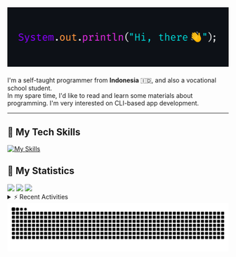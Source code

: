 <!-- Header Badges -->
<!--
[![Profile Views](https://komarev.com/ghpvc/?username=mitsuki31&color=blue&label=PROFILE+VIEWS)](https://github.com/mitsuki31)
[![Follow](https://img.shields.io/twitter/url?url=https%3A%2F%2Ftwitter.com%2Fryuumitsuki31)](https://twitter.com/ryuumitsuki31)
-->

<h2><img src="images/hi_there.png"/></h2>

I'm a self-taught programmer from **Indonesia** 🇮🇩, and also a vocational school student.  
In my spare time, I'd like to read and learn some materials about programming. I'm very interested on CLI-based app development.

---

## 👾 My Tech Skills

[![My Skills](https://skillicons.dev/icons?i=py,c,cpp,java,js,ts,css,sass,html,bash,arduino)](https://skillicons.dev)


## 🔭 My Statistics

<picture id="stats">
    <source 
            srcset="https://github-readme-stats.vercel.app/api?username=mitsuki31&show_icons=true&theme=tokyonight&include_all_commits=true&show_private=falsee&hide=stars"
            media="(prefers-color-scheme: dark)"
    />
    <source
            srcset="https://github-readme-stats.vercel.app/api?username=mitsuki31&show_icons=true&include_all_commits=true&show_private=false&hide=stars"
            media="(prefers-color-scheme: light), (prefers-color-scheme: no-preference)"
    />
    <img src="https://github-readme-stats.vercel.app/api?username=mitsuki31&show_icons=true&include_all_commits=true&show_private=false&hide=stars" />
</picture>

<picture id="top-langs">
    <source
            srcset="https://github-readme-stats.vercel.app/api/top-langs/?username=mitsuki31&layout=donut&theme=tokyonight&count_private=true&langs_count=10"
            media="(prefers-color-scheme: dark)"
    />
    <source
            srcset="https://github-readme-stats.vercel.app/api/top-langs/?username=mitsuki31&layout=donut&count_private=true&langs_count=10"
            media="(prefers-color-scheme: light), (prefers-color-scheme: no-preference)"
    />
    <img src="https://github-readme-stats.vercel.app/api/top-langs/?username=mitsuki31&layout=donut&langs_count=10&count_private=true" />
</picture>

<picture id="profile-summary">
    <source
            srcset="https://github-profile-summary-cards.vercel.app/api/cards/profile-details?username=mitsuki31&theme=tokyonight"
            media="(prefers-color-scheme: dark)"
    />
    <source
            srcset="https://github-profile-summary-cards.vercel.app/api/cards/profile-details?username=mitsuki31&theme=github"
            media="(prefers-color-scheme: light), (prefers-color-scheme: no-preference)"
    />
    <img src="https://github-profile-summary-cards.vercel.app/api/cards/profile-details?username=mitsuki31" />
</picture>

<br/>


<details>
<summary>⚡ Recent Activities</summary>

<!--START_SECTION:activity-->
1. 🚀 Published release [temppath@0.3.1](https://github.com/mitsuki31/temppath/releases/tag/v0.3.1) in [mitsuki31/temppath](https://github.com/mitsuki31/temppath)
2. 🚀 Published release [v0.3.0](https://github.com/mitsuki31/temppath/releases/tag/v0.3.0) in [mitsuki31/temppath](https://github.com/mitsuki31/temppath)
3. 🎉 Merged PR [#5](https://github.com/mitsuki31/temppath/pull/5) in [mitsuki31/temppath](https://github.com/mitsuki31/temppath)
4. 💪 Opened PR [#5](https://github.com/mitsuki31/temppath/pull/5) in [mitsuki31/temppath](https://github.com/mitsuki31/temppath)
5. 🚀 Published release [temppath@0.3.0](https://github.com/mitsuki31/temppath/releases/tag/v0.3.0) in [mitsuki31/temppath](https://github.com/mitsuki31/temppath)
6. 🎉 Merged PR [#4](https://github.com/mitsuki31/temppath/pull/4) in [mitsuki31/temppath](https://github.com/mitsuki31/temppath)
7. 💪 Opened PR [#4](https://github.com/mitsuki31/temppath/pull/4) in [mitsuki31/temppath](https://github.com/mitsuki31/temppath)
8. 🎉 Merged PR [#3](https://github.com/mitsuki31/temppath/pull/3) in [mitsuki31/temppath](https://github.com/mitsuki31/temppath)
9. 💪 Opened PR [#3](https://github.com/mitsuki31/temppath/pull/3) in [mitsuki31/temppath](https://github.com/mitsuki31/temppath)
10. 🎉 Merged PR [#2](https://github.com/mitsuki31/temppath/pull/2) in [mitsuki31/temppath](https://github.com/mitsuki31/temppath)
<!--END_SECTION:activity-->

</details>

<picture>
  <!-- For dark theme -->
  <source
    srcset="https://raw.githubusercontent.com/mitsuki31/mitsuki31/output/github-snake-dark.svg"
    media="(prefers-color-scheme: dark)"
  />
  <!-- For light theme -->
  <source
    srcset="https://raw.githubusercontent.com/mitsuki31/mitsuki31/output/github-snake.svg"
    media="(prefers-color-scheme: light)"
  />
  <!-- Default -->
  <img
    alt="GitHub Contribution Grid Snake"
    src="https://raw.githubusercontent.com/mitsuki31/mitsuki31/output/github-snake.svg"
  />
</picture>
